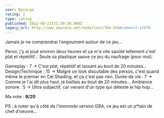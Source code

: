 ```yaml
---
user: Wyzargo
rating: 2
type: rating
published: 2012-08-21T21:30:38.000Z
legacy_url: http://www.emunova.net/veda/test/764.htm#comment-15976
---
```

Jamais je ne comprendrai l'engoument autour de ce jeu... 

Perso, j'y ai joué environ deux heures et ça m'a vite saoûlé tellement c'est plat et répétitif... 
Seule sa plastique sauve ce jeu du naufrage (pour moi).

Gameplay : 7 -\> C'est plat, répétitif et lassant au bout de 20 minutes...
Design/Technique : 15 -\> Malgré un look discutable des persos, c'est quand même le premier en Cel Shading, et ça c'est pas rien.
Durée de vie : 7 -\> Comme je l'ai dit plus haut, je baillais au bout de 20 minutes...
Ambiance sonore : 5 -\> Ultra subjectif, car venant d'un type qui déteste le hip hop...

Ma note : **8/20**

PS : à noter qu'à côté de l'immonde version GBA, ce jeu est un p\*tain de chef d'oeuvre...